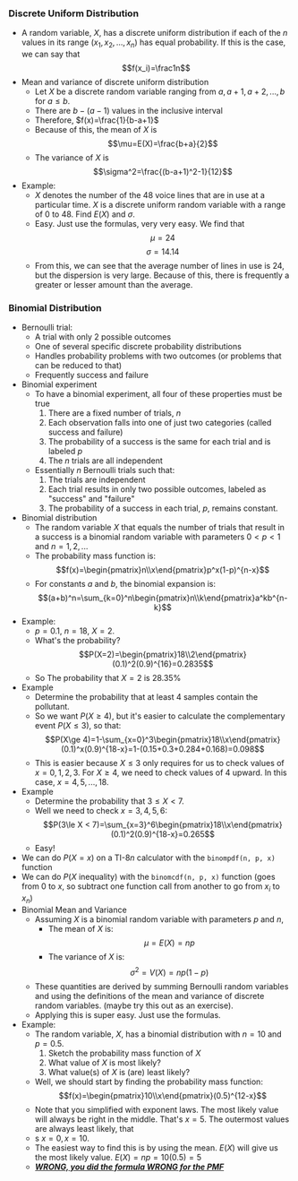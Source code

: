 ### Discrete Uniform Distribution
- A random variable, $X$, has a discrete uniform distribution if each of the $n$ values in its range ($x_1,x_2,...,x_n$) has equal probability. If this is the case, we can say that $$f(x_i)=\frac1n$$
- Mean and variance of discrete uniform distribution
	- Let $X$ be a discrete random variable ranging from $a, a+1, a+2,...,b$ for $a\le b$.
	- There are $b-(a-1)$ values in the inclusive interval
	- Therefore, $f(x)=\frac{1}{b-a+1}$
	- Because of this, the mean of $X$ is $$\mu=E(X)=\frac{b+a}{2}$$
	- The variance of $X$ is $$\sigma^2=\frac{(b-a+1)^2-1}{12}$$
- Example:
	- $X$ denotes the number of the 48 voice lines that are in use at a particular time. $X$ is a discrete uniform random variable with a range of $0$ to $48$. Find $E(X)$ and $\sigma$.
	- Easy. Just use the formulas, very very easy. We find that $$\mu=24$$ $$\sigma=14.14$$
	- From this, we can see that the average number of lines in use is 24, but the dispersion is very large. Because of this, there is frequently a greater or lesser amount than the average.

### Binomial Distribution
- Bernoulli trial:
	- A trial with only 2 possible outcomes
	- One of several specific discrete probability distributions
	- Handles probability problems with two outcomes (or problems that can be reduced to that)
	- Frequently success and failure
- Binomial experiment
	- To have a binomial experiment, all four of these properties must be true
		1. There are a fixed number of trials, $n$
		2. Each observation falls into one of just two categories (called success and failure)
		3. The probability of a success is the same for each trial and is labeled $p$
		4. The $n$ trials are all independent
	- Essentially $n$ Bernoulli trials such that:
		1. The trials are independent
		2. Each trial results in only two possible outcomes, labeled as "success" and "failure"
		3. The probability of a success in each trial, $p$, remains constant.
- Binomial distribution
	- The random variable $X$ that equals the number of trials that result in a success is a binomial random variable with parameters $0<p<1$ and $n=1,2,...$
	- The probability mass function is: $$f(x)=\begin{pmatrix}n\\x\end{pmatrix}p^x(1-p)^{n-x}$$ 
	- For constants $a$ and $b$, the binomial expansion is: $$(a+b)^n=\sum_{k=0}^n\begin{pmatrix}n\\k\end{pmatrix}a^kb^{n-k}$$
- Example:
	- $p=0.1$, $n=18$, $X=2$.
	- What's the probability? $$P(X=2)=\begin{pmatrix}18\\2\end{pmatrix}(0.1)^2(0.9)^{16}=0.2835$$
	- So The probability that $X=2$ is 28.35%
- Example
	- Determine the probability that at least 4 samples contain the pollutant.
	- So we want $P(X\ge 4)$, but it's easier to calculate the complementary event $P(X\le 3)$, so that: $$P(X\ge 4)=1-\sum_{x=0}^3\begin{pmatrix}18\\x\end{pmatrix}(0.1)^x(0.9)^{18-x}=1-(0.15+0.3+0.284+0.168)=0.098$$
	- This is easier because $X\le 3$ only requires for us to check values of $x=0,1,2,3$. For $X\ge 4$, we need to check values of 4 upward. In this case, $x=4,5,...,18$.
- Example
	- Determine the probability that $3\le X<7$.
	- Well we need to check $x=3, 4, 5, 6$: $$P(3\le X < 7)=\sum_{x=3}^6\begin{pmatrix}18\\x\end{pmatrix}(0.1)^2(0.9)^{18-x}=0.265$$
	- Easy!
- We can do $P(X=x)$ on a TI-8$n$ calculator with the `binompdf(n, p, x)` function
- We can do $P(X\text{ inequality})$ with the `binomcdf(n, p, x)` function (goes from 0 to $x$, so subtract one function call from another to go from $x_i$ to $x_n$)
- Binomial Mean and Variance
	- Assuming $X$ is a binomial random variable with parameters $p$ and $n$,
		- The mean of $X$ is: $$\mu=E(X)=np$$
		- The variance of $X$ is: $$\sigma^2=V(X)=np(1-p)$$
	- These quantities are derived by summing Bernoulli random variables and using the definitions of the mean and variance of discrete random variables. (maybe try this out as an exercise).
	- Applying this is super easy. Just use the formulas.
- Example:
	- The random variable, $X$, has a binomial distribution with $n=10$ and $p=0.5$.
		1. Sketch the probability mass function of $X$
		2. What value of $X$ is most likely?
		3. What value(s) of $X$ is (are) least likely?
	- Well, we should start by finding the probability mass function: $$f(x)=\begin{pmatrix}10\\x\end{pmatrix}(0.5)^{12-x}$$
	- Note that you simplified with exponent laws. The most likely value will always be right in the middle. That's $x=5$. The outermost values are always least likely, that
	- s $x=0,x=10$.
	- The easiest way to find this is by using the mean. $E(X)$ will give us the most likely value. $E(X)=np=10(0.5)=5$
	- ***<u>WRONG, you did the formula WRONG for the PMF</u>***
